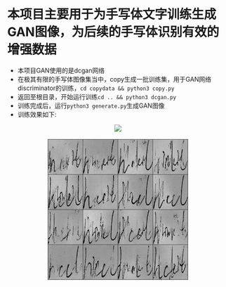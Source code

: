 # 本项目主要用于为手写体文字训练生成GAN图像，为后续的手写体识别有效的增强数据
* 本项目GAN使用的是dcgan网络
* 在极其有限的手写体图像集当中，copy生成一批训练集，用于GAN网络discriminator的训练，`cd copydata && python3 copy.py`
* 返回至根目录，开始运行训练`cd .. && python3 dcgan.py`
* 训练完成后，运行`python3 generate.py`生成GAN图像
* 训练效果如下:
<p align="center">
    <img src="./show/train.gif" width="320"\>
</p>
<p align="center">
    <img src="./show/8000.png" width="320"\>
</p>